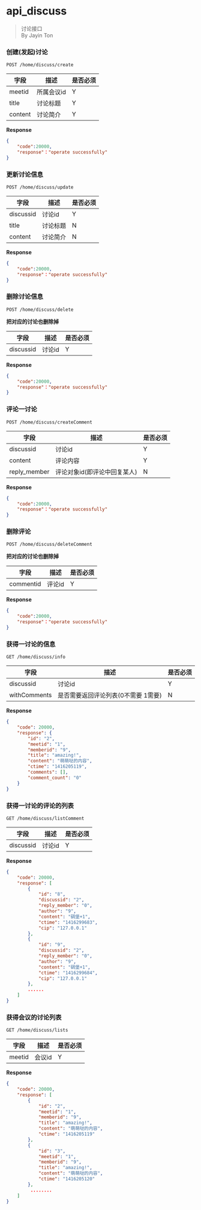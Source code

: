 api_discuss
===
> 讨论接口  
> By Jayin Ton


### 创建(发起)讨论
`POST /home/discuss/create` 

字段  |描述 |  是否必须 
------------ | -------------| -------------
meetid | 所属会议id     | Y
title|  讨论标题      | Y
content  | 讨论简介   | Y

**Response**  

```json
{
    "code":20000,
    "response"："operate successfully"
}
```


### 更新讨论信息
`POST /home/discuss/update` 

字段  |描述 |  是否必须 
------------ | -------------| -------------
discussid|  讨论id      | Y
title|  讨论标题      | N
content  | 讨论简介   | N

**Response**  

```json
{
    "code":20000,
    "response"："operate successfully"
}
```


### 删除讨论信息
`POST /home/discuss/delete` 

**把对应的讨论也删除掉**

字段  |描述 |  是否必须 
------------ | -------------| -------------
discussid|  讨论id      | Y

**Response**  

```json
{
    "code":20000,
    "response"："operate successfully"
}
```




### 评论一讨论
`POST /home/discuss/createComment` 


字段  |描述 |  是否必须 
------------ | -------------| -------------
discussid|  讨论id      | Y
content|  评论内容      | Y
reply_member|  评论对象id(即评论中回复某人)  | N


**Response**  

```json
{
    "code":20000,
    "response"："operate successfully"
}
```


### 删除评论
`POST /home/discuss/deleteComment` 

**把对应的讨论也删除掉**

字段  |描述 |  是否必须 
------------ | -------------| -------------
commentid |  评论id      | Y


**Response**  

```json
{
    "code":20000,
    "response"："operate successfully"
}
```



### 获得一讨论的信息
`GET /home/discuss/info` 


字段  |描述 |  是否必须 
------------ | -------------| -------------
discussid|  讨论id      | Y
withComments |  是否需要返回评论列表(0不需要 1需要)  | N

**Response**  

```json
{
    "code": 20000,
    "response": {
        "id": "2",
        "meetid": "1",
        "memberid": "9",
        "title": "amazing!",
        "content": "萌萌哒的内容",
        "ctime": "1416205119",
        "comments": [],
        "comment_count": "0"
    }
}
```



### 获得一讨论的评论的列表
`GET /home/discuss/listComment` 


字段  |描述 |  是否必须 
------------ | -------------| -------------
discussid|  讨论id      | Y


**Response**  

```json
{
    "code": 20000,
    "response": [
        {
            "id": "8",
            "discussid": "2",
            "reply_member": "0",
            "author": "9",
            "content": "碉堡+1",
            "ctime": "1416299683",
            "cip": "127.0.0.1"
        },
        {
            "id": "9",
            "discussid": "2",
            "reply_member": "0",
            "author": "9",
            "content": "碉堡+1",
            "ctime": "1416299684",
            "cip": "127.0.0.1"
        },
        ......
    ]
}
```


### 获得会议的讨论列表
`GET /home/discuss/lists` 

字段  |描述 |  是否必须 
------------ | -------------| -------------
meetid | 会议id | Y


**Response**  

```json
{
    "code": 20000,
    "response": [
        {
            "id": "2",
            "meetid": "1",
            "memberid": "9",
            "title": "amazing!",
            "content": "萌萌哒的内容",
            "ctime": "1416205119"
        },
        {
            "id": "3",
            "meetid": "1",
            "memberid": "9",
            "title": "amazing!",
            "content": "萌萌哒的内容",
            "ctime": "1416205120"
        },
         ........
    ]
}
```



